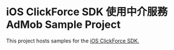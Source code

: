 # iOS ClickForce SDK 使用中介服務AdMob Sample Project
This project hosts samples for the [iOS ClickForce SDK.](https://cdn.holmesmind.com/sdk/iOS-AdMob-Swift.html)

